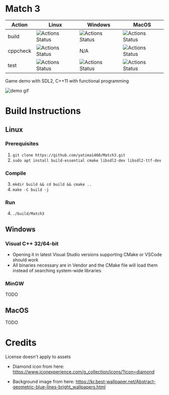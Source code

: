 # Match 3

|Action|Linux|Windows|MacOS|
|-------|-----|-------|-----|
| build | ![Actions Status](https://github.com/yatima1460/Match3/workflows/Match3_Linux/badge.svg) | ![Actions Status](https://github.com/yatima1460/Match3/workflows/Match3_Windows/badge.svg) | ![Actions Status](https://github.com/yatima1460/Match3/workflows/Match3_MacOS/badge.svg)
| cppcheck | ![Actions Status](https://github.com/yatima1460/Match3/workflows/Match3_Linux_cppcheck/badge.svg)| N/A | ![Actions Status](https://github.com/yatima1460/Match3/workflows/Match3_MacOS_cppcheck/badge.svg)
| test | ![Actions Status](https://github.com/yatima1460/Match3/workflows/Match3_Test_Linux/badge.svg) |![Actions Status](https://github.com/yatima1460/Match3/workflows/Match3_Test_Windows/badge.svg) | ![Actions Status](https://github.com/yatima1460/Match3/workflows/Match3_Test_MacOS/badge.svg)|

Game demo with SDL2, C++11 with functional programming

![demo gif](docs/demo.gif)

# Build Instructions

## Linux

### Prerequisites
1. `git clone https://github.com/yatima1460/Match3.git`
2. `sudo apt install build-essential cmake libsdl2-dev libsdl2-ttf-dev`

### Compile
3. `mkdir build && cd build && cmake ..`
4. `make -C build -j`

### Run 
4. `./build/Match3`

## Windows

### Visual C++ 32/64-bit
- Opening it in latest Visual Studio versions supporting CMake or VSCode should work
- All binaries necessary are in Vendor and the CMake file will load them instead of searching system-wide libraries

### MinGW 
TODO

## MacOS
TODO


# Credits

License doesn't apply to assets

- Diamond icon from here:
https://www.iconexperience.com/g_collection/icons/?icon=diamond

- Background image from here:
    https://kr.best-wallpaper.net/Abstract-geometric-blue-lines-bright_wallpapers.html
